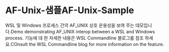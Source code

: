 # <a name="af-unix-sample"></a><span data-ttu-id="5d284-101">AF-Unix-샘플</span><span class="sxs-lookup"><span data-stu-id="5d284-101">AF-Unix-Sample</span></span>

<span data-ttu-id="5d284-102">WSL 및 Windows 프로세스 간의 AF_UNIX 상호 운용성을 보여 주는 데모입니다.</span><span class="sxs-lookup"><span data-stu-id="5d284-102">Demo demonstrating AF_UNIX interop between a WSL and Windows process.</span></span> <span data-ttu-id="5d284-103">기능에 대 한 자세한 내용은 WSL Commandline 블로그를 참조 하세요.</span><span class="sxs-lookup"><span data-stu-id="5d284-103">COnsult the WSL Commandline blog for more information on the feature.</span></span>